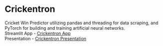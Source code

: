 # Crickentron
Cricket Win Predictor utilizing pandas and threading for data scraping, and PyTorch for building and training artificial neural networks.    
Streamlit App - [Crickentron App](https://crickentron.streamlit.app/)    
Presentation - [Crickentron Presentation](https://www.youtube.com/watch?v=oQvxhq6-tJY)

